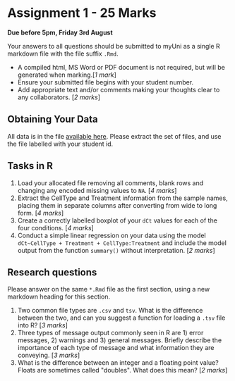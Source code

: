 # Assignment 1 - 25 Marks

**Due before 5pm, Friday 3rd August**

Your answers to all questions should be submitted to myUni as a single R markdown file with the file suffix `.Rmd`.

- A compiled html, MS Word or PDF document is not required, but will be generated when marking.[*1 mark*]
- Ensure your submitted file begins with your student number.
- Add appropriate text and/or comments making your thoughts clear to any collaborators. [*2 marks*]

## Obtaining Your Data

All data is in the file [available here](DataForA1.zip).
Please extract the set of files, and use the file labelled with your student id.

## Tasks in R

1. Load your allocated file removing all comments, blank rows and changing any encoded missing values to `NA`. [*4 marks*]
2. Extract the CellType and Treatment information from the sample names, placing them in separate columns after converting from wide to long form. [*4 marks*]
3. Create a correctly labelled boxplot of your `dCt` values for each of the four conditions. [*4 marks*]
4. Conduct a simple linear regression on your data using the model `dCt~CellType + Treatment + CellType:Treatment` and include the model output from the function `summary()` without interpretation. [*2 marks*]

## Research questions

Please answer on the same `*.Rmd` file as the first section, using a new markdown heading for this section.

1. Two common file types are `.csv` and `tsv`. What is the difference between the two, and can you suggest a function for loading a `.tsv` file into R? [*3 marks*]
2. Three types of message output commonly seen in R are 1) error messages, 2) warnings and 3) general messages. Briefly describe the importance of each type of message and what information they are conveying. [*3 marks*]
3. What is the difference between an integer and a floating point value? Floats are sometimes called "doubles". What does this mean? [*2 marks*]
